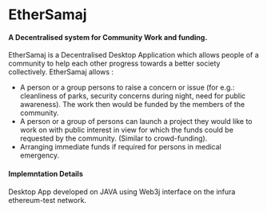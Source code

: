 # EtherSamaj
#### A  Decentralised system for Community Work and funding.

EtherSamaj is a Decentralised Desktop Application which allows people of a community to help each other progress towards a better society collectively. EtherSamaj allows :
* A person or a group persons to raise a concern or issue (for e.g.: cleanliness of parks, security concerns during night, need for public awareness). The work then would be funded by the members of the community.
* A person or a group of persons can launch a project they would like to work on with public interest in view for which the funds could be requested by the community. (Similar to crowd-funding).
* Arranging immediate funds if required for persons in medical emergency.

#### Implemntation Details
Desktop App developed on JAVA using Web3j interface on the infura ethereum-test network.
